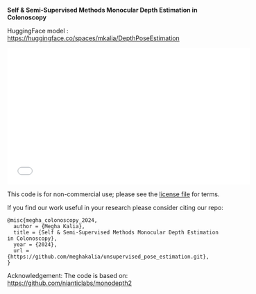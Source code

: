 

**Self & Semi-Supervised Methods Monocular Depth Estimation in Colonoscopy**

HuggingFace model : https://huggingface.co/spaces/mkalia/DepthPoseEstimation

<iframe width="560" height="315" src="assets/colonoscopy.mp4" frameborder="0" allow="autoplay; clipboard-write; encrypted-media; gyroscope; picture-in-picture" allowfullscreen></iframe>

This code is for non-commercial use; please see the [license file](LICENSE) for terms.

If you find our work useful in your research please consider citing our repo:

```
@misc{megha_colonoscopy_2024,
  author = {Megha Kalia},
  title = {Self & Semi-Supervised Methods Monocular Depth Estimation in Colonoscopy},
  year = {2024},
  url = {https://github.com/meghakalia/unsupervised_pose_estimation.git},
}
```

Acknowledgement: 
The code is based on: https://github.com/nianticlabs/monodepth2
